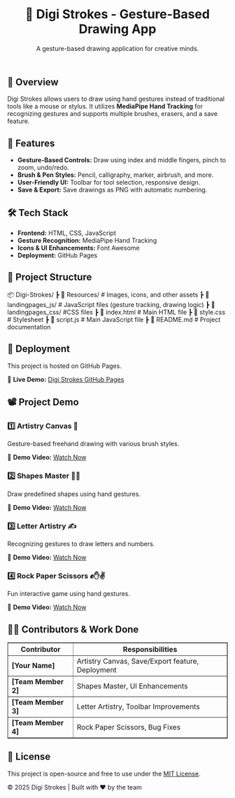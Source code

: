 <!DOCTYPE html>
<html lang="en">
<head>
    <meta charset="UTF-8">
    <meta name="viewport" content="width=device-width, initial-scale=1.0">
    <title>Digi Strokes - Gesture-Based Drawing App</title>

</head>
<body>
    <header>
        <h1>🎨 Digi Strokes - Gesture-Based Drawing App</h1>
        <p>A gesture-based drawing application for creative minds.</p>
    </header>
    
<section>
        <h2>📌 Overview</h2>
        <p>Digi Strokes allows users to draw using hand gestures instead of traditional tools like a mouse or stylus.
           It utilizes <strong>MediaPipe Hand Tracking</strong> for recognizing gestures and supports multiple brushes,
           erasers, and a save feature.</p>
    </section>
<section>
        <h2>🚀 Features</h2>
        <ul>
            <li><strong>Gesture-Based Controls:</strong> Draw using index and middle fingers, pinch to zoom, undo/redo.</li>
            <li><strong>Brush & Pen Styles:</strong> Pencil, calligraphy, marker, airbrush, and more.</li>
            <li><strong>User-Friendly UI:</strong> Toolbar for tool selection, responsive design.</li>
            <li><strong>Save & Export:</strong> Save drawings as PNG with automatic numbering.</li>
        </ul>
    </section>
<section>
        <h2>🛠️ Tech Stack</h2>
        <ul>
            <li><strong>Frontend:</strong> HTML, CSS, JavaScript</li>
            <li><strong>Gesture Recognition:</strong> MediaPipe Hand Tracking</li>
            <li><strong>Icons & UI Enhancements:</strong> Font Awesome</li>
            <li><strong>Deployment:</strong> GitHub Pages</li>
        </ul>
    </section>
<section>
        <h2>📂 Project Structure</h2>
        
📦 Digi-Strokes/
 ┣    📂 Resources/          # Images, icons, and other assets
 ┣    📂 landingpages_js/              # JavaScript files (gesture tracking, drawing logic)
 ┣    📂 landingpages_css/              #CSS files
 ┣    📜 index.html       # Main HTML file
 ┣    📜 style.css        # Stylesheet
 ┣    📜 script.js        # Main JavaScript file
 ┣    📜 README.md        # Project documentation
        
</section>
<section>
        <h2>🚀 Deployment</h2>
        <p>This project is hosted on GitHub Pages.</p>
        <p>🔗 <strong>Live Demo:</strong> <a href="#" target="_blank">Digi Strokes GitHub Pages</a></p>
    </section>

<section>
   <h2>📽️ Project Demo</h2>

<h3>1️⃣ Artistry Canvas 🎨</h3>
        <p>Gesture-based freehand drawing with various brush styles.</p>
        <p>🎥 <strong>Demo Video:</strong> <a href="#" target="_blank">Watch Now</a></p>

<h3>2️⃣ Shapes Master 🔺🔵</h3>
        <p>Draw predefined shapes using hand gestures.</p>
        <p>🎥 <strong>Demo Video:</strong> <a href="#" target="_blank">Watch Now</a></p>

 <h3>3️⃣ Letter Artistry ✍️</h3>
        <p>Recognizing gestures to draw letters and numbers.</p>
        <p>🎥 <strong>Demo Video:</strong> <a href="#" target="_blank">Watch Now</a></p>

 <h3>4️⃣ Rock Paper Scissors ✊✋✌️</h3>
        <p>Fun interactive game using hand gestures.</p>
        <p>🎥 <strong>Demo Video:</strong> <a href="#" target="_blank">Watch Now</a></p>
</section>

<section>
        <h2>👨‍💻 Contributors & Work Done</h2>
        <table border="1">
            <tr>
                <th>Contributor</th>
                <th>Responsibilities</th>
            </tr>
            <tr>
                <td><strong>[Your Name]</strong></td>
                <td>Artistry Canvas, Save/Export feature, Deployment</td>
            </tr>
            <tr>
                <td><strong>[Team Member 2]</strong></td>
                <td>Shapes Master, UI Enhancements</td>
            </tr>
            <tr>
                <td><strong>[Team Member 3]</strong></td>
                <td>Letter Artistry, Toolbar Improvements</td>
            </tr>
            <tr>
                <td><strong>[Team Member 4]</strong></td>
                <td>Rock Paper Scissors, Bug Fixes</td>
            </tr>
        </table>
</section>

<section>
        <h2>📜 License</h2>
        <p>This project is open-source and free to use under the <a href="#" target="_blank">MIT License</a>.</p>
    </section>
 <footer>
        <p>© 2025 Digi Strokes | Built with ❤️ by the team</p>
    </footer>
</body>
</html>
